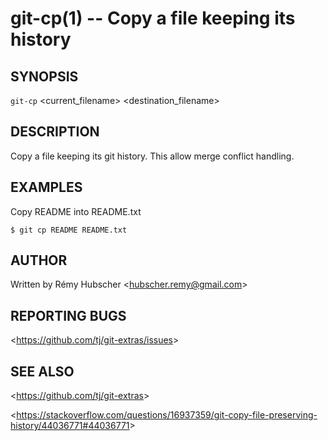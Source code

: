 git-cp(1) -- Copy a file keeping its history
============================================

## SYNOPSIS

`git-cp` &lt;current_filename&gt; &lt;destination_filename&gt;

## DESCRIPTION

Copy a file keeping its git history. This allow merge conflict handling.

## EXAMPLES

  Copy README into README.txt

    $ git cp README README.txt

## AUTHOR

Written by Rémy Hubscher &lt;<hubscher.remy@gmail.com>&gt;

## REPORTING BUGS

&lt;<https://github.com/tj/git-extras/issues>&gt;

## SEE ALSO

&lt;<https://github.com/tj/git-extras>&gt;

&lt;<https://stackoverflow.com/questions/16937359/git-copy-file-preserving-history/44036771#44036771>&gt;
